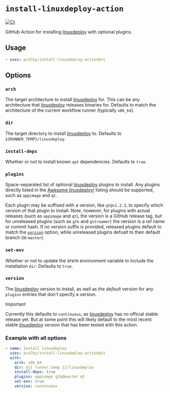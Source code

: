 # `install-linuxdeploy-action`

[![CI](https://github.com/pcolby/install-linuxdeploy-action/actions/workflows/ci.yaml/badge.svg?branch=main)](
  https://github.com/pcolby/pcolby/install-linuxdeploy-action/actions/workflows/ci.yaml)

GitHub Action for installing [linuxdeploy] with optional plugins.

## Usage

```yaml
- uses: pcolby/install-linuxdeploy-action@v1
```

## Options

### `arch`

The target architecture to install [linuxdeploy] for. This can be any architecture that [linuxdeploy] releases binaries
for. Defaults to match the architecture of the current workflow runner (typically `x86_64`).

### `dir`

The target directory to install [linuxdeploy] to. Defaults to `${RUNNER_TEMP}/linuxdeploy`.

### `install-deps`

Whether or not to install known `apt` dependencies. Defaults to `true`.

### `plugins`

Space-separated list of optional [linuxdeploy] plugins to install. Any plugins directly listed in the
[Awesome linuxdeploy!] listing should be supported, such as `appimage` and `qt`.

Each plugin may be suffixed with a version, like `qt@v1.2.3`, to specify which version of that plugin to install. Note,
however, for plugins with actual releases (such as `appimage` and `qt`), the version is a GitHub release tag, but for
unreleased plugins (such as `gtk` and `gstreamer`) the version is a ref name or commit hash. If no version suffix is
provided, released plugins default to match the [`version`](#version) option, while unreleased plugins defualt to their
default branch (ie `master`).

### `set-env`

Whether or not to update the `$PATH` environment variable to include the installation `dir`. Defaults to `true`.

### `version`

The [linuxdeploy] version to install, as well as the _default_ version for any `plugins` entries that don't specify a
version.

> [!IMPORTANT]
> Currently this defaults to `continuous`, as [linuxdeploy] has no official stable release yet. But at some point
> this will likely default to the most recent stable [linuxdeploy] version that has been tested with this action.

### Example with all options

```yaml
- name: Install linuxdeploy
  uses: pcolby/install-linuxdeploy-action@v1
  with:
    arch: x86_64
    dir: ${{ runner.temp }}/linuxdeploy
    install-deps: true
    plugins: appimage gtk@master qt
    set-env: true
    version: continuous
```

[Awesome linuxdeploy!]: https://github.com/linuxdeploy/awesome-linuxdeploy
[linuxdeploy]: https://github.com/linuxdeploy/linuxdeploy

